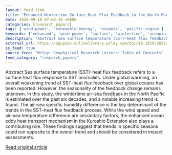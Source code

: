 ```yaml
---
layout: feed_item
title: "Enhanced Wintertime Surface Heat Flux Feedback in the North Pacific Over Six Recent Decades"
date: 2025-09-19 07:00:19 +0000
categories: [research_papers]
tags: ['wind-power', 'renewable-energy', 'oceania', 'pacific-region']
keywords: ['enhanced', 'wind-power', 'surface', 'wintertime', 'oceania', 'renewable-energy', 'pacific-region']
description: "Abstract Sea surface temperature (SST)–heat flux feedback refers to a surface heat flux response to SST anomalies"
external_url: https://agupubs.onlinelibrary.wiley.com/doi/10.1029/2025GL116861?af=R
is_feed: true
source_feed: "Wiley: Geophysical Research Letters: Table of Contents"
feed_category: "research_papers"
---
```


Abstract Sea surface temperature (SST)–heat flux feedback refers to a surface heat flux response to SST anomalies. Under global warming, an overall weakening trend of SST–heat flux feedback over global oceans has been reported. However, the seasonality of the feedback change remains unknown. In this study, the wintertime air–sea feedback in the North Pacific is estimated over the past six decades, and a notable increasing trend is found. The air–sea specific humidity difference is the key determinant of the trends in the SST–heat flux feedback process. While the wind speed and air–sea temperature difference are secondary factors, the enhanced ocean eddy heat transport mechanism in the Kuroshio Extension also plays a contributing role. These findings suggest that trends in specific seasons could run opposite to the overall trend and should be considered in impact assessments.

[Read original article](https://agupubs.onlinelibrary.wiley.com/doi/10.1029/2025GL116861?af=R)
